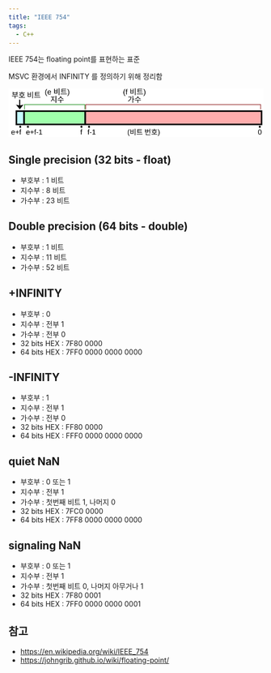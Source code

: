 ```yaml
---
title: "IEEE 754"
tags:
  - C++
---
```


IEEE 754는 floating point를 표현하는 표준

MSVC 환경에서 INFINITY 를 정의하기 위해 정리함

![](https://github.com/kimjh0/kimjh0.github.io/blob/master/attachments/General_floating_point_ko.svg)

## Single precision (32 bits - float)
- 부호부 : 1 비트
- 지수부 : 8 비트
- 가수부 : 23 비트

## Double precision (64 bits - double)
- 부호부 : 1 비트
- 지수부 : 11 비트
- 가수부 : 52 비트

## +INFINITY
- 부호부 : 0
- 지수부 : 전부 1
- 가수부 : 전부 0
- 32 bits HEX : 7F80 0000
- 64 bits HEX : 7FF0 0000 0000 0000
  
## -INFINITY
- 부호부 : 1
- 지수부 : 전부 1
- 가수부 : 전부 0
- 32 bits HEX : FF80 0000
- 64 bits HEX : FFF0 0000 0000 0000
  
## quiet NaN
- 부호부 : 0 또는 1
- 지수부 : 전부 1
- 가수부 : 첫번째 비트 1, 나머지 0
- 32 bits HEX : 7FC0 0000
- 64 bits HEX : 7FF8 0000 0000 0000
  
## signaling NaN
- 부호부 : 0 또는 1
- 지수부 : 전부 1
- 가수부 : 첫번째 비트 0, 나머지 아무거나 1
- 32 bits HEX : 7F80 0001
- 64 bits HEX : 7FF0 0000 0000 0001

## 참고
- <https://en.wikipedia.org/wiki/IEEE_754>
- <https://johngrib.github.io/wiki/floating-point/>
